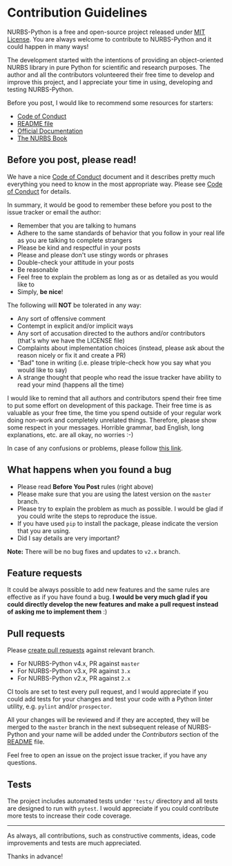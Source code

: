# Contribution Guidelines

NURBS-Python is a free and open-source project released under [MIT License](../LICENSE). You are always welcome to 
contribute to NURBS-Python and it could happen in many ways!

The development started with the intentions of providing an object-oriented NURBS library in pure Python for 
scientific and research purposes. The author and all the contributors volunteered their free time to develop and 
improve this project, and I appreciate your time in using, developing and testing NURBS-Python.

Before you post, I would like to recommend some resources for starters:

* [Code of Conduct](CODE_OF_CONDUCT.md)
* [README file](../README.rst)
* [Official Documentation](http://nurbs-python.readthedocs.io/en/latest/)
* [The NURBS Book](http://www.springer.com/gp/book/9783642973857)


## Before you post, please read!

We have a nice [Code of Conduct](CODE_OF_CONDUCT.md) document and it describes pretty much everything you need to know
in the most appropriate way. Please see [Code of Conduct](CODE_OF_CONDUCT.md) for details.

In summary, it would be good to remember these before you post to the issue tracker or email the author:

* Remember that you are talking to humans
* Adhere to the same standards of behavior that you follow in your real life as you are talking to complete strangers
* Please be kind and respectful in your posts
* Please and please don't use stingy words or phrases
* Double-check your attitude in your posts
* Be reasonable
* Feel free to explain the problem as long as or as detailed as you would like to
* Simply, __be nice__!

The following will **NOT** be tolerated in any way:

* Any sort of offensive comment
* Contempt in explicit and/or implicit ways
* Any sort of accusation directed to the authors and/or contributors (that's why we have the LICENSE file)
* Complaints about implementation choices (instead, please ask about the reason nicely or fix it and create a PR)
* "Bad" tone in writing (i.e. please triple-check how you say what you would like to say)
* A strange thought that people who read the issue tracker have ability to read your mind (happens all the time)

I would like to remind that all authors and contributors spend their free time to put some effort on development of 
this package. Their free time is as valuable as your free time, the time you spend outside of your regular work doing 
non-work and completely unrelated things. Therefore, please show some respect in your messages. Horrible grammar, 
bad English, long explanations, etc. are all okay, no worries :-)

In case of any confusions or problems, please follow [this link](http://lmgtfy.com/?q=netiquette).

## What happens when you found a bug

* Please read __Before You Post__ rules (right above)
* Please make sure that you are using the latest version on the `master` branch.
* Please try to explain the problem as much as possible. I would be glad if you could write the steps to reproduce the
issue.
* If you have used `pip` to install the package, please indicate the version that you are using.
* Did I say details are very important?

**Note:** There will be no bug fixes and updates to `v2.x` branch.

## Feature requests

It could be always possible to add new features and the same rules are effective as if you have found a bug.
**I would be very much glad if you could directly develop the new features and make a pull request
instead of asking me to implement them** :)

## Pull requests

Please [create pull requests](https://help.github.com/articles/creating-a-pull-request/) against relevant branch.

* For NURBS-Python v4.x, PR against `master`
* For NURBS-Python v3.x, PR against `3.x`
* For NURBS-Python v2.x, PR against `2.x`

CI tools are set to test every pull request, and I would appreciate if you could add tests for your changes and test
your code with a Python linter utility, e.g. `pylint` and/or `prospector`.
 
All your changes will be reviewed and if they are accepted, they will be merged to the `master` branch in the next 
subsequent release of NURBS-Python 
and your name will be added under the *Contributors* section of the [README](../README.rst) file.

Feel free to open an issue on the project issue tracker, if you have any questions.

## Tests

The project includes automated tests under `'tests/` directory and all tests are designed to run with `pytest`.
I would appreciate if you could contribute more tests to increase their code coverage.

-----

As always, all contributions, such as constructive comments, ideas, code improvements and tests are much appreciated.

Thanks in advance!
